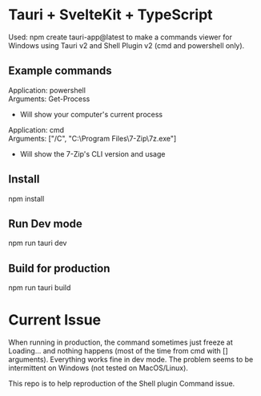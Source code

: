 # Tauri + SvelteKit + TypeScript

Used: npm create tauri-app@latest to make a commands viewer for Windows using Tauri v2 and Shell Plugin v2 (cmd and powershell only).

## Example commands

Application: powershell  
Arguments: Get-Process
* Will show your computer's current process

Application: cmd  
Arguments: ["/C", "C:\\Program Files\\7-Zip\\7z.exe"]
* Will show the 7-Zip's CLI version and usage

## Install

npm install

## Run Dev mode

npm run tauri dev

## Build for production

npm run tauri build

# Current Issue

When running in production, the command sometimes just freeze at Loading... and nothing happens (most of the time from cmd with [] arguments). Everything works fine in dev mode. The problem seems to be intermittent on Windows (not tested on MacOS/Linux).

This repo is to help reproduction of the Shell plugin Command issue.